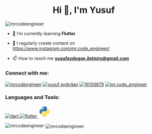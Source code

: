 <h1 align="center">Hi 👋, I'm Yusuf</h1>

<p align="left"> <img src="https://komarev.com/ghpvc/?username=mrcodeengineer&label=Profile%20views&color=0e75b6&style=flat" alt="mrcodeengineer" /> </p>

- 🌱 I’m currently learning **Flutter**

- 📝 I regularly create content on https://www.instagram.com/mr.code_engineer/

- 📫 How to reach me **yusufaydogan.iletisim@gmail.com**

<h3 align="left">Connect with me:</h3>
<p align="left">
<a href="https://twitter.com/mrcodengineer" target="blank"><img align="center" src="https://raw.githubusercontent.com/rahuldkjain/github-profile-readme-generator/master/src/images/icons/Social/twitter.svg" alt="mrcodengineer" height="30" width="40" /></a>
<a href="https://www.linkedin.com/in/yusuf-aydo%C4%9Fan/" target="blank"><img align="center" src="https://raw.githubusercontent.com/rahuldkjain/github-profile-readme-generator/master/src/images/icons/Social/linked-in-alt.svg" alt="yusuf aydoğan" height="30" width="40" /></a>
<a href="https://stackoverflow.com/users/16126879" target="blank"><img align="center" src="https://raw.githubusercontent.com/rahuldkjain/github-profile-readme-generator/master/src/images/icons/Social/stack-overflow.svg" alt="16126879" height="30" width="40" /></a>
<a href="https://instagram.com/mr.code_engineer" target="blank"><img align="center" src="https://raw.githubusercontent.com/rahuldkjain/github-profile-readme-generator/master/src/images/icons/Social/instagram.svg" alt="mr.code_engineer" height="30" width="40" /></a>
</p>

<h3 align="left">Languages and Tools:</h3>
<p align="left"> <a href="https://dart.dev" target="_blank" rel="noreferrer"> <img src="https://www.vectorlogo.zone/logos/dartlang/dartlang-icon.svg" alt="dart" width="40" height="40"/> </a> <a href="https://flutter.dev" target="_blank" rel="noreferrer"> <img src="https://www.vectorlogo.zone/logos/flutterio/flutterio-icon.svg" alt="flutter" width="40" height="40"/> </a> <a href="https://www.python.org" target="_blank" rel="noreferrer"> <img src="https://raw.githubusercontent.com/devicons/devicon/master/icons/python/python-original.svg" alt="python" width="40" height="40"/> </a> </p>

<p><img align="left" src="https://github-readme-stats.vercel.app/api/top-langs?username=mrcodeengineer&show_icons=true&locale=en&layout=compact" alt="mrcodeengineer" /></p>

<p>&nbsp;<img align="center" src="https://github-readme-stats.vercel.app/api?username=mrcodeengineer&show_icons=true&locale=en" alt="mrcodeengineer" /></p>
